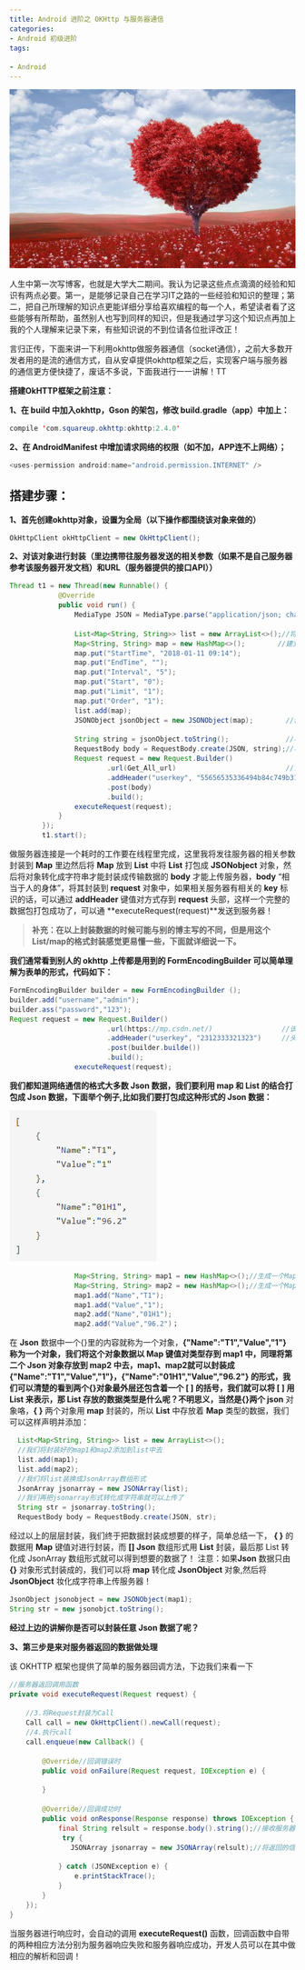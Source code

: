 ```yaml
---
title: Android 进阶之 OKHttp 与服务器通信
categories: 
- Android 初级进阶
tags: 

- Android 
---
```




![img](\images\心心相印.jpg) 

人生中第一次写博客，也就是大学大二期间。我认为记录这些点点滴滴的经验和知识有两点必要。第一，是能够记录自己在学习IT之路的一些经验和知识的整理；第二，把自己所理解的知识点更能详细分享给喜欢编程的每一个人，希望读者看了这些能够有所帮助，虽然别人也写到同样的知识，但是我通过学习这个知识点再加上我的个人理解来记录下来，有些知识说的不到位请各位批评改正！ 

<!-- more -->

​      言归正传，下面来讲一下利用okhttp做服务器通信（socket通信），之前大多数开发者用的是流的通信方式，自从安卓提供okhttp框架之后，实现客户端与服务器的通信更方便快捷了，废话不多说，下面我进行一一讲解！TT

**搭建OkHTTP框架之前注意：**

**1、在 build 中加入okhttp，Gson 的架包，修改 build.gradle（app）中加上：** 

```java
compile 'com.squareup.okhttp:okhttp:2.4.0'
```

**2、在 AndroidManifest 中增加请求网络的权限（如不加，APP连不上网络）；** 

```java
<uses-permission android:name="android.permission.INTERNET" />
```



## 搭建步骤：

 **1、首先创建okhttp对象，设置为全局（以下操作都围绕该对象来做的）**

```java
OkHttpClient okHttpClient = new OkHttpClient();
```

**2、对该对象进行封装（里边携带往服务器发送的相关参数（如果不是自己服务器参考该服务器开发文档）和URL（服务器提供的接口API））**

```java
Thread t1 = new Thread(new Runnable() {
            @Override
            public void run() {
                MediaType JSON = MediaType.parse("application/json; charset=utf-8");

                List<Map<String, String>> list = new ArrayList<>();//将JSON数据以Map形式存储到list中去,以List数组形式存储着数据;
                Map<String, String> map = new HashMap<>();        //建立Map对象，向Map添加数据;
                map.put("StartTime", "2018-01-11 09:14");
                map.put("EndTime", "");
                map.put("Interval", "5");
                map.put("Start", "0");
                map.put("Limit", "1");
                map.put("Order", "1");
                list.add(map);
                JSONObject jsonObject = new JSONObject(map);        //创建JSONObject对象;

                String string = jsonObject.toString();              //将jsonObject对象转换成字符串;
                RequestBody body = RequestBody.create(JSON, string);//将JSON数据打包成Body通过post上传;
                Request request = new Request.Builder()
                        .url(Get_All_url)                           //该服务器的api（URL）
                        .addHeader("userkey", "55656535336494b84c749b31453ea55")
                        .post(body)
                        .build();
                executeRequest(request);
            }
        });
        t1.start();
```

做服务器连接是一个耗时的工作要在线程里完成，这里我将发往服务器的相关参数封装到 **Map** 里边然后将 **Map** 放到 **List** 中将 **List** 打包成 **JSONobject** 对象，然后将对象转化成字符串才能封装成传输数据的 **body** 才能上传服务器，**body** “相当于人的身体”，将其封装到 **request** 对象中，如果相关服务器有相关的 **key** 标识的话，可以通过 **addHeader** 键值对方式存到 **request** 头部，这样一个完整的数据包打包成功了，可以通 **executeRequest(request)**发送到服务器！ 

> **补充：在以上封装数据的时候可能与别的博主写的不同，但是用这个List/map的格式封装感觉更易懂一些，下面就详细说一下。** 

**我们通常看到别人的 okhttp 上传都是用到的 FormEncodingBuilder 可以简单理解为表单的形式，代码如下：** 

```java
FormEncodingBuilder builder = new FormEncodingBuilder ();
builder.add("username","admin");
builder.ass("password","123");
Request request = new Request.Builder()
                        .url(https://mp.csdn.net/)                 //该服务器的api（URL）
                        .addHeader("userkey", "2312333321323")     //头部标识（不需要可去掉）
                        .post(builder.builde())
                        .build();
                executeRequest(request);
```

**我们都知道网络通信的格式大多数 Json 数据，我们要利用 map 和 List 的结合打包成 Json 数据，下面举个例子,比如我们要打包成这种形式的 Json 数据：**

![img](\images\json.png) 

```java
                Map<String, String> map1 = new HashMap<>();//生成一个Map类型对象map1                
                Map<String, String> map2 = new HashMap<>();//生成一个Map类型对象map2
                map1.add("Name","T1");
                map1.add("Value","1");
                map2.add("Name","01H1");
                map2.add("Value","96.2")；
```

在 **Json** 数据中一个{}里的内容就称为一个对象，**{"Name":"T1","Value","1"} **称为一个对象，我们将这个对象数据以 **Map** 键值对类型存到 **map1** 中，同理将第二个 **Json** 对象存放到 **map2** 中去，**map1、map2**就可以封装成**{"Name":"T1","Value","1"}，{"Name":"01H1","Value","96.2"} **的形式，我们可以清楚的看到两个{}对象最外层还包含着一个 **[ ]** 的括号，我们就可以将 **[ ]** 用 **List** 来表示，那 **List** 存放的数据类型是什么呢？不明思义，当然是{}两个 j**son** 对象咯，**{ }** 两个对象用 **map** 封装的，所以 **List** 中存放着 **Map** 类型的数据，我们可以这样声明并添加：

```java
  List<Map<String, String>> list = new ArrayList<>();
  //我们将封装好的map1和map2添加到list中去
  list.add(map1);
  list.add(map2);
  //我们将list装换成JsonArray数组形式
  JsonArray jsonarray = new JSONArray(list);
  //我们再把jsonarray形式转化成字符串就可以上传了
  String str = jsonarray.toString();
  RequestBody body = RequestBody.create(JSON, str);
```

经过以上的层层封装，我们终于把数据封装成想要的样子，简单总结一下， **{ }** 的数据用 **Map** 键值对进行封装，而 **[] Json** 数组形式用 **List** 封装，最后那 List 转化成 JsonArray 数组形式就可以得到想要的数据了！ 注意：如果**Json** 数据只由 **{}**  对象形式封装成的，我们可以将 **map** 转化成 **JsonObject** 对象,然后将 **JsonObject** 妆化成字符串上传服务器！ 

```java
JsonObject jsonobject = new JSONObject(map1);
String str = new jsonobjct.toString();
```

**经过上边的讲解你是否可以封装任意 Json 数据了呢？** 



**3、第三步是来对服务器返回的数据做处理**

该 OKHTTP 框架也提供了简单的服务器回调方法，下边我们来看一下

```java
//服务器返回调用函数
private void executeRequest(Request request) {

    //3.将Request封装为Call
    Call call = new OkHttpClient().newCall(request);
    //4.执行call
    call.enqueue(new Callback() {

        @Override//回调错误时
        public void onFailure(Request request, IOException e) {
            
        }

        @Override//回调成功时
        public void onResponse(Response response) throws IOException {
            final String relsult = response.body().string();//接收服务器返回来的信息
             try {
               JSONArray jsonarray = new JSONArray(relsult);//将返回的信息转换成JSON形式
                       
            } catch (JSONException e) {
                e.printStackTrace();
            }
        }
    });
}
```

当服务器进行响应时，会自动的调用 **executeRequest()** 函数，回调函数中自带的两种相应方法分别为服务器响应失败和服务器响应成功，开发人员可以在其中做相应的解析和回调！ 